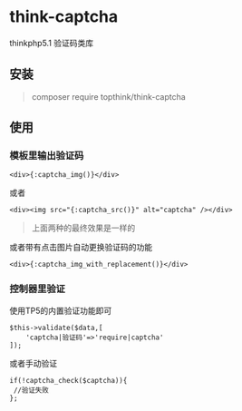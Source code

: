 # think-captcha
thinkphp5.1 验证码类库

## 安装
> composer require topthink/think-captcha


## 使用

### 模板里输出验证码

~~~
<div>{:captcha_img()}</div>
~~~
或者
~~~
<div><img src="{:captcha_src()}" alt="captcha" /></div>
~~~
> 上面两种的最终效果是一样的

或者带有点击图片自动更换验证码的功能
~~~
<div>{:captcha_img_with_replacement()}</div>
~~~

### 控制器里验证
使用TP5的内置验证功能即可
~~~
$this->validate($data,[
    'captcha|验证码'=>'require|captcha'
]);
~~~
或者手动验证
~~~
if(!captcha_check($captcha)){
 //验证失败
};
~~~